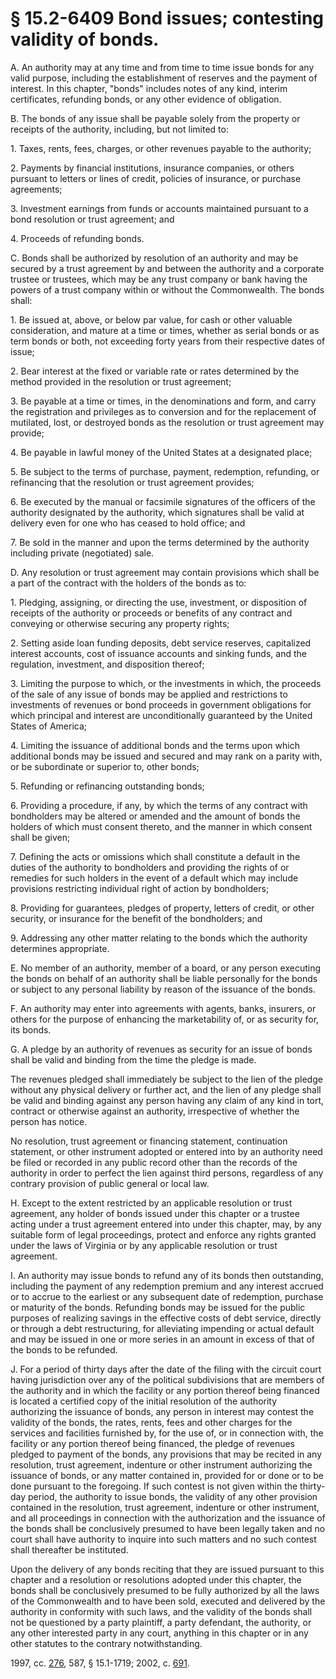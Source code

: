 # § 15.2-6409 Bond issues; contesting validity of bonds.

<p>A. An authority may at any time and from time to time issue bonds for any valid purpose, including the establishment of reserves and the payment of interest. In this chapter, "bonds" includes notes of any kind, interim certificates, refunding bonds, or any other evidence of obligation.</p><p>B. The bonds of any issue shall be payable solely from the property or receipts of the authority, including, but not limited to:</p><p>1. Taxes, rents, fees, charges, or other revenues payable to the authority;</p><p>2. Payments by financial institutions, insurance companies, or others pursuant to letters or lines of credit, policies of insurance, or purchase agreements;</p><p>3. Investment earnings from funds or accounts maintained pursuant to a bond resolution or trust agreement; and</p><p>4. Proceeds of refunding bonds.</p><p>C. Bonds shall be authorized by resolution of an authority and may be secured by a trust agreement by and between the authority and a corporate trustee or trustees, which may be any trust company or bank having the powers of a trust company within or without the Commonwealth. The bonds shall:</p><p>1. Be issued at, above, or below par value, for cash or other valuable consideration, and mature at a time or times, whether as serial bonds or as term bonds or both, not exceeding forty years from their respective dates of issue;</p><p>2. Bear interest at the fixed or variable rate or rates determined by the method provided in the resolution or trust agreement;</p><p>3. Be payable at a time or times, in the denominations and form, and carry the registration and privileges as to conversion and for the replacement of mutilated, lost, or destroyed bonds as the resolution or trust agreement may provide;</p><p>4. Be payable in lawful money of the United States at a designated place;</p><p>5. Be subject to the terms of purchase, payment, redemption, refunding, or refinancing that the resolution or trust agreement provides;</p><p>6. Be executed by the manual or facsimile signatures of the officers of the authority designated by the authority, which signatures shall be valid at delivery even for one who has ceased to hold office; and</p><p>7. Be sold in the manner and upon the terms determined by the authority including private (negotiated) sale.</p><p>D. Any resolution or trust agreement may contain provisions which shall be a part of the contract with the holders of the bonds as to:</p><p>1. Pledging, assigning, or directing the use, investment, or disposition of receipts of the authority or proceeds or benefits of any contract and conveying or otherwise securing any property rights;</p><p>2. Setting aside loan funding deposits, debt service reserves, capitalized interest accounts, cost of issuance accounts and sinking funds, and the regulation, investment, and disposition thereof;</p><p>3. Limiting the purpose to which, or the investments in which, the proceeds of the sale of any issue of bonds may be applied and restrictions to investments of revenues or bond proceeds in government obligations for which principal and interest are unconditionally guaranteed by the United States of America;</p><p>4. Limiting the issuance of additional bonds and the terms upon which additional bonds may be issued and secured and may rank on a parity with, or be subordinate or superior to, other bonds;</p><p>5. Refunding or refinancing outstanding bonds;</p><p>6. Providing a procedure, if any, by which the terms of any contract with bondholders may be altered or amended and the amount of bonds the holders of which must consent thereto, and the manner in which consent shall be given;</p><p>7. Defining the acts or omissions which shall constitute a default in the duties of the authority to bondholders and providing the rights of or remedies for such holders in the event of a default which may include provisions restricting individual right of action by bondholders;</p><p>8. Providing for guarantees, pledges of property, letters of credit, or other security, or insurance for the benefit of the bondholders; and</p><p>9. Addressing any other matter relating to the bonds which the authority determines appropriate.</p><p>E. No member of an authority, member of a board, or any person executing the bonds on behalf of an authority shall be liable personally for the bonds or subject to any personal liability by reason of the issuance of the bonds.</p><p>F. An authority may enter into agreements with agents, banks, insurers, or others for the purpose of enhancing the marketability of, or as security for, its bonds.</p><p>G. A pledge by an authority of revenues as security for an issue of bonds shall be valid and binding from the time the pledge is made.</p><p>The revenues pledged shall immediately be subject to the lien of the pledge without any physical delivery or further act, and the lien of any pledge shall be valid and binding against any person having any claim of any kind in tort, contract or otherwise against an authority, irrespective of whether the person has notice.</p><p>No resolution, trust agreement or financing statement, continuation statement, or other instrument adopted or entered into by an authority need be filed or recorded in any public record other than the records of the authority in order to perfect the lien against third persons, regardless of any contrary provision of public general or local law.</p><p>H. Except to the extent restricted by an applicable resolution or trust agreement, any holder of bonds issued under this chapter or a trustee acting under a trust agreement entered into under this chapter, may, by any suitable form of legal proceedings, protect and enforce any rights granted under the laws of Virginia or by any applicable resolution or trust agreement.</p><p>I. An authority may issue bonds to refund any of its bonds then outstanding, including the payment of any redemption premium and any interest accrued or to accrue to the earliest or any subsequent date of redemption, purchase or maturity of the bonds. Refunding bonds may be issued for the public purposes of realizing savings in the effective costs of debt service, directly or through a debt restructuring, for alleviating impending or actual default and may be issued in one or more series in an amount in excess of that of the bonds to be refunded.</p><p>J. For a period of thirty days after the date of the filing with the circuit court having jurisdiction over any of the political subdivisions that are members of the authority and in which the facility or any portion thereof being financed is located a certified copy of the initial resolution of the authority authorizing the issuance of bonds, any person in interest may contest the validity of the bonds, the rates, rents, fees and other charges for the services and facilities furnished by, for the use of, or in connection with, the facility or any portion thereof being financed, the pledge of revenues pledged to payment of the bonds, any provisions that may be recited in any resolution, trust agreement, indenture or other instrument authorizing the issuance of bonds, or any matter contained in, provided for or done or to be done pursuant to the foregoing. If such contest is not given within the thirty-day period, the authority to issue bonds, the validity of any other provision contained in the resolution, trust agreement, indenture or other instrument, and all proceedings in connection with the authorization and the issuance of the bonds shall be conclusively presumed to have been legally taken and no court shall have authority to inquire into such matters and no such contest shall thereafter be instituted.</p><p>Upon the delivery of any bonds reciting that they are issued pursuant to this chapter and a resolution or resolutions adopted under this chapter, the bonds shall be conclusively presumed to be fully authorized by all the laws of the Commonwealth and to have been sold, executed and delivered by the authority in conformity with such laws, and the validity of the bonds shall not be questioned by a party plaintiff, a party defendant, the authority, or any other interested party in any court, anything in this chapter or in any other statutes to the contrary notwithstanding.</p><p>1997, cc. <a href='http://lis.virginia.gov/cgi-bin/legp604.exe?971+ful+CHAP0276'>276</a>, 587, § 15.1-1719; 2002, c. <a href='http://lis.virginia.gov/cgi-bin/legp604.exe?021+ful+CHAP0691'>691</a>.</p>